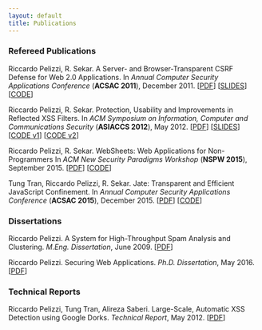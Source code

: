 ```yaml
---
layout: default
title: Publications
---
```


### Refereed Publications

Riccardo Pelizzi, R. Sekar. A Server- and Browser-Transparent CSRF Defense for
Web 2.0 Applications. In *Annual Computer Security Applications Conference*
(**ACSAC 2011**), December 2011. \[[PDF][jcsrf-pdf]\] \[[SLIDES][jcsrf-slides]\]
\[[CODE][jcsrf-code]\]

Riccardo Pelizzi, R. Sekar. Protection, Usability and Improvements in
Reflected XSS Filters. In *ACM Symposium on Information, Computer and
Communications Security* (**ASIACCS 2012**), May 2012. \[[PDF][xssfilt-pdf]\]
\[[SLIDES][xssfilt-slides]\] \[[CODE v1][xssfilt-code-v1]\]
\[[CODE v2][xssfilt-code-v2]\]

Riccardo Pelizzi, R. Sekar. WebSheets: Web Applications for Non-Programmers In
*ACM New Security Paradigms Workshop* (**NSPW 2015**), September 2015.
\[[PDF][websheets-pdf]\] \[[CODE][websheets-code]\]

Tung Tran, Riccardo Pelizzi, R. Sekar. Jate: Transparent and Efficient
JavaScript Confinement. In *Annual Computer Security Applications Conference*
(**ACSAC 2015**), December 2015. \[[PDF][jate-pdf]\] \[[CODE][jate-code]\]

### Dissertations

Riccardo Pelizzi. A System for High-Throughput Spam Analysis and Clustering.
*M.Eng. Dissertation*, June 2009. \[[PDF][meng-dissertation]\]

Riccardo Pelizzi. Securing Web Applications. *Ph.D. Dissertation*, May 2016.
\[[PDF][phd-dissertation]\]

### Technical Reports

Riccardo Pelizzi, Tung Tran, Alireza Saberi. Large-Scale, Automatic XSS Detection using Google Dorks. *Technical Report*, May 2012. \[[PDF][gdork-pdf]\]

[jcsrf-pdf]: jcsrf/paper.pdf
[jcsrf-slides]: jcsrf/slides.pdf
[jcsrf-code]: jcsrf/code.tar.gz

[xssfilt-pdf]: xssfilt/paper.pdf
[xssfilt-slides]: xssfilt/slides.pdf
[xssfilt-code-v1]: xssfilt/xssfilter
[xssfilt-code-v2]: https://bugzilla.mozilla.org/show_bug.cgi?id=528661

[websheets-pdf]: websheets/paper.pdf
[websheets-code]: https://github.com/rpelizzi/websheets

[jate-pdf]: jate/paper.pdf
[jate-code]: jate/code.zip

[meng-dissertation]: meng-dissertation.pdf
[phd-dissertation]: phd-dissertation.pdf

[gdork-pdf]: gdork/paper.pdf
